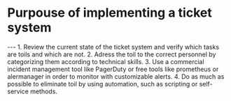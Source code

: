 <h1>Purpouse of implementing a ticket system</h1>
---
1. Review the current state of the ticket system and verify which tasks are toils and which are not.
2. Adress the toil to the correct personnel by categorizing them according to technical skills.
3. Use a commercial incident management tool like PagerDuty or free tools like prometheus or alermanager in order to monitor with customizable alerts.
4. Do as much as possible to eliminate toil by using automation, such as scripting or self-service methods.
